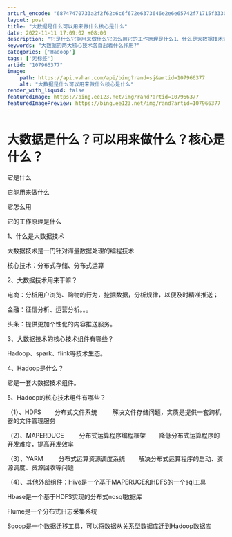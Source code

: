 ```yaml
---
arturl_encode: "68747470733a2f2f62:6c6f672e6373646e2e6e65742f71715f33303631323335312f:61727469636c652f64657461696c732f313037393636333737"
layout: post
title: "大数据是什么可以用来做什么核心是什么"
date: 2022-11-11 17:09:02 +08:00
description: "它是什么它能用来做什么它怎么用它的工作原理是什么1、什么是大数据技术大数据技术是一门针对海量数据处理"
keywords: "大数据的两大核心技术各自起着什么作用?"
categories: ['Hadoop']
tags: ['无标签']
artid: "107966377"
image:
    path: https://api.vvhan.com/api/bing?rand=sj&artid=107966377
    alt: "大数据是什么可以用来做什么核心是什么"
render_with_liquid: false
featuredImage: https://bing.ee123.net/img/rand?artid=107966377
featuredImagePreview: https://bing.ee123.net/img/rand?artid=107966377
---
```


# 大数据是什么？可以用来做什么？核心是什么？

它是什么

它能用来做什么

它怎么用

它的工作原理是什么

1、什么是大数据技术

大数据技术是一门针对海量数据处理的编程技术

核心技术：分布式存储、分布式运算

2、大数据技术用来干嘛？

电商：分析用户浏览、购物的行为，挖掘数据，分析规律，以便及时精准推送；

金融：征信分析、运营分析。。。

头条：提供更加个性化的内容推送服务。

3、大数据技术的核心技术组件有哪些？

Hadoop、spark、flink等技术生态。

4、Hadoop是什么？

它是一套大数据技术组件。

5、Hadoop的核心技术组件有哪些？

（1）、HDFS        分布式文件系统         解决文件存储问题，实质是提供一套跨机器的文件管理服务

（2）、MAPERDUCE         分布式运算程序编程框架        降低分布式运算程序的开发难度，提高开发效率

（3）、YARM         分布式运算资源调度系统        解决分布式运算程序的启动、资源调度、资源回收等问题

（4）、其他外部组件：Hive是一个基于MAPERUCE和HDFS的一个sql工具

Hbase是一个基于HDFS实现的分布式nosql数据库

Flume是一个分布式日志采集系统

Sqoop是一个数据迁移工具，可以将数据从关系型数据库迁到Hadoop数据库
